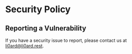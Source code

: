 # Security Policy

## Reporting a Vulnerability

If you have a security issue to report, please contact us at [li0ard@li0ard.rest](mailto:li0ard@li0ard.rest).